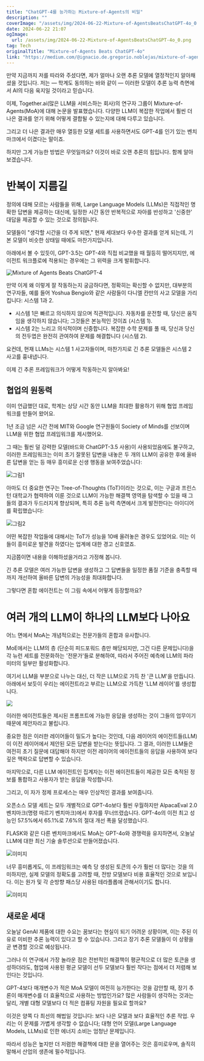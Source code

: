 ```yaml
---
title: "ChatGPT-4를 능가하는 Mixture-of-Agents의 비밀"
description: ""
coverImage: "/assets/img/2024-06-22-Mixture-of-AgentsBeatsChatGPT-4o_0.png"
date: 2024-06-22 21:07
ogImage: 
  url: /assets/img/2024-06-22-Mixture-of-AgentsBeatsChatGPT-4o_0.png
tag: Tech
originalTitle: "Mixture-of-Agents Beats ChatGPT-4o"
link: "https://medium.com/@ignacio.de.gregorio.noblejas/mixture-of-agents-beats-chatgpt-4o-6470a74f1525"
---
```



만약 지금까지 저를 따라와 주셨다면, 제가 얼마나 오랜 추론 모델에 열정적인지 알아채셨을 것입니다. 저는 — 학계도 동의하는 바와 같이 — 이러한 모델이 추론 능력 측면에서 AI의 다음 육지일 것이라고 믿습니다.

이제, Together.ai(많은 LLM을 서비스하는 회사)의 연구자 그룹이 Mixture-of-Agents(MoA)에 대해 논문을 발표했습니다. 다양한 LLM이 복잡한 작업에서 훨씬 더 나은 결과를 얻기 위해 어떻게 결합될 수 있는지에 대해 다루고 있습니다.

그리고 더 나은 결과란 매우 열등한 모델 세트를 사용하면서도 GPT-4를 인기 있는 벤치마크에서 이겼다는 말이죠.

하지만 그게 가능한 방법은 무엇일까요? 이것이 바로 오랜 추론의 힘입니다. 함께 알아보겠습니다.

<div class="content-ad"></div>

# 반복이 지름길

정의에 대해 모르는 사람들을 위해, Large Language Models (LLMs)은 직접적인 명확한 답변을 제공하는 대신에, 일정한 시간 동안 반복적으로 자아를 반성하고 '신중한' 대답을 제공할 수 있는 것으로 정의됩니다.

모델들이 "생각할 시간을 더 주게 되면," 현재 세대보다 우수한 결과를 얻게 되는데, 기본 모델이 비슷한 상태일 때에도 마찬가지입니다.

아래에서 볼 수 있듯이, GPT-3.5는 GPT-4와 직접 비교했을 때 월등히 떨어지지만, 에이전트 워크플로에 적용되는 경우에는 그 위력을 크게 발휘합니다.

<div class="content-ad"></div>


![Mixture of Agents Beats ChatGPT-4](/assets/img/2024-06-22-Mixture-of-AgentsBeatsChatGPT-4o_0.png)

만약 이게 왜 이렇게 잘 작동하는지 궁금하다면, 정확히는 확신할 수 없지만, 대부분의 연구자들, 예를 들어 Yoshua Bengio와 같은 사람들이 다니엘 칸만의 사고 모델을 가리킵니다: 시스템 1과 2.

- 시스템 1은 빠르고 의식하지 않으며 직관적입니다. 자동차를 운전할 때, 당신은 움직임을 생각하지 않습니다; 그것들은 본능적인 것이죠 (시스템 1).
- 시스템 2는 느리고 의식적이며 신중합니다. 복잡한 수학 문제를 풀 때, 당신과 당신의 전두엽은 완전히 관여하여 문제를 해결합니다 (시스템 2).

요컨데, 현재 LLMs는 시스템 1 사고자들이며, 마찬가지로 긴 추론 모델들은 시스템 2 사고를 흉내냅니다.


<div class="content-ad"></div>

이제 긴 추론 프레임워크가 어떻게 작동하는지 알아봐요!

## 협업의 원동력

이미 언급했던 대로, 학계는 상당 시간 동안 LLM을 최대한 활용하기 위해 협업 프레임워크를 만들어 왔어요.

1년 조금 넘은 시간 전에 MIT와 Google 연구원들이 Society of Minds를 선보이며 LLM을 위한 협업 프레임워크를 제시했어요.

<div class="content-ad"></div>

그 때는 훨씬 덜 강력한 모델(바드와 ChatGPT-3.5 사용)이 사용되었음에도 불구하고, 이러한 프레임워크는 이미 초기 잘못된 답변을 내놓은 두 개의 LLM이 공유한 후에 올바른 답변을 얻는 등 매우 흥미로운 신생 행동을 보여주었습니다:

![그림1](/assets/img/2024-06-22-Mixture-of-AgentsBeatsChatGPT-4o_1.png)

아마도 더 중요한 연구는 Tree-of-Thoughts (ToT)이라는 것으로, 이는 구글과 프린스턴 대학교가 협력하여 이룬 것으로 LLM이 가능한 해결책 영역을 탐색할 수 있을 때 그들의 결과가 두드러지게 향상되며, 특히 추론 능력 측면에서 크게 발전한다는 아이디어를 확립했습니다:

![그림2](/assets/img/2024-06-22-Mixture-of-AgentsBeatsChatGPT-4o_2.png)

<div class="content-ad"></div>

어떤 복잡한 작업들에 대해서는 ToT가 성능을 10배 올려놓은 경우도 있었어요. 이는 이들이 흥미로운 발견을 하였다는 업계에 대한 경고 신호였죠.

지금쯤이면 내용을 이해하셨을거라고 가정해 봅니다.

긴 추론 모델은 여러 가능한 답변을 생성하고 그 답변들을 일정한 품질 기준을 충족할 때까지 개선하여 올바른 답변의 가능성을 최대화합니다.

그렇다면 혼합 에이전트는 이 그림 속에서 어떻게 등장할까요?

<div class="content-ad"></div>

# 여러 개의 LLM이 하나의 LLM보다 나아요

어느 면에서 MoA는 개념적으로는 전문가들의 혼합과 유사합니다.

MoE에서는 LLM의 층 (단순히 피드포워드 층만 해당되지만, 그건 다른 문제입니다)을 각 뉴런 세트를 전문화하는 '전문가'들로 분해하여, 따라서 주어진 예측에 LLM의 파라미터의 일부만 활성화합니다.

여기서 LLM을 부분으로 나누는 대신, 더 작은 LLM으로 가득 찬 '큰 LLM'을 만듭니다. 아래에서 보듯이 우리는 에이전트라고 부르는 LLM으로 가득찬 'LLM 레이어'를 생성합니다.

<div class="content-ad"></div>

<img src="/assets/img/2024-06-22-Mixture-of-AgentsBeatsChatGPT-4o_3.png" />

이러한 에이전트들은 제시된 프롬프트에 가능한 응답을 생성하는 것이 그들의 업무이기 때문에 제안자라고 불립니다.

중요한 점은 이러한 레이어들이 밀도가 높다는 것인데, 다음 레이어의 에이전트들(LLM)이 이전 레이어에서 제안된 모든 답변을 받는다는 뜻입니다. 그 결과, 이러한 LLM들은 여전히 초기 질문에 대답해야 하지만 이전 레이어의 에이전트들의 응답을 사용하여 보다 깊은 맥락으로 답변할 수 있습니다.

마지막으로, 다른 LLM 에이전트인 집계자는 이전 에이전트들이 제공한 모든 축적된 정보를 통합하고 사용자가 받는 응답을 작성합니다.

<div class="content-ad"></div>

그리고, 이 자가 정제 프로세스는 매우 인상적인 결과를 보여줍니다.

오픈소스 모델 세트는 모두 개별적으로 GPT-4o보다 훨씬 우월하지만 AlpacaEval 2.0 벤치마크(명령 따르기 벤치마크)에서 후자를 무너뜨렸습니다. GPT-4o의 이전 최고 성능인 57.5%에서 65.1%로 7.6%의 절대 개선 폭을 달성했습니다.

FLASK와 같은 다른 벤치마크에서도 MoA는 GPT-4o와 경쟁력을 유지하면서, 오늘날 LLM에 대한 최신 기술 솔루션으로 만들어졌습니다.

![이미지](/assets/img/2024-06-22-Mixture-of-AgentsBeatsChatGPT-4o_4.png)

<div class="content-ad"></div>

너무 흥미롭게도, 이 프레임워크는 예측 당 생성된 토큰의 수가 훨씬 더 많다는 것을 의미하지만, 실제 모델의 정확도를 고려할 때, 전방 모델보다 비용 효율적인 것으로 보입니다. 이는 원가 및 각 순방향 패스당 사용된 테라플롭에 관해서이기도 합니다.

![이미지](/assets/img/2024-06-22-Mixture-of-AgentsBeatsChatGPT-4o_5.png)

## 새로운 세대

오늘날 GenAI 제품에 대한 수요는 꿈보다는 현실이 되기 어려운 상황이며, 이는 주된 이유로 미비한 추론 능력이 있다고 할 수 있습니다. 그리고 장기 추론 모델들이 이 상황을 곧 변경할 것으로 예상됩니다.

<div class="content-ad"></div>

그러나 이 연구에서 가장 놀라운 점은 전반적인 해결책이 평균적으로 더 많은 토큰을 생성하더라도, 협업에 사용된 평균 모델이 선두 모델보다 훨씬 작다는 점에서 더 저렴해 보인다는 것입니다.

GPT-4보다 매개변수가 적은 MoA 모델이 여전히 능가한다는 것을 감안할 때, 장기 추론이 매개변수를 더 효율적으로 사용하는 방법인가요? 많은 사람들이 생각하는 것과는 달리, 개별 대형 모델보다 더 적은 컴퓨팅 자원을 필요로 할까요?

이것은 양쪽 다 최선의 해법일 것입니다: 보다 나은 모델과 보다 효율적인 추론 작업. 우리는 이 문제를 가볍게 생각할 수 없습니다; 대형 언어 모델(Large Language Models, LLMs)로 인한 에너지 소비는 엄청난 문제입니다.

따라서 성능은 높지만 더 저렴한 해결책에 대한 문을 열어주는 것은 흥미로우며, 솔직히 말해서 산업의 생존에 필수적입니다.